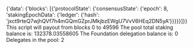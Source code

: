 {'data': {'blocks': [{'protocolState': {'consensusState': {'epoch': 8, 'stakingEpochData': {'ledger': {'hash': 'jxct9rteQ7wjhQVf7h4mGQmGZprJMkjbzEWgU7VvV6HEq2DN5yA'}}}}}]}}
This script will payout from blocks 0 to 49596
The pool total staking balance is:    132378.03558605
The Foundation delegation balance is: 0
Delegates in the pool:                2
